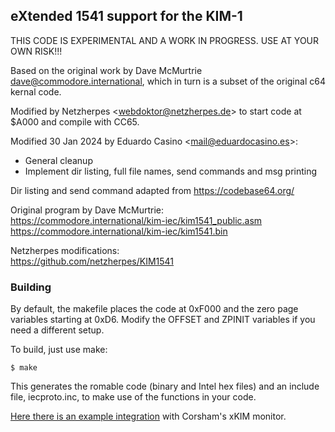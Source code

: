 ## eXtended 1541 support for the KIM-1

THIS CODE IS EXPERIMENTAL AND A WORK IN PROGRESS. USE AT YOUR OWN RISK!!!

Based on the original work by Dave McMurtrie <dave@commodore.international>, which in turn is a subset of the original c64 kernal code.

Modified by Netzherpes <<webdoktor@netzherpes.de>> to start code at $A000 and compile with CC65.

Modified 30 Jan 2024 by Eduardo Casino <<mail@eduardocasino.es>>:
* General cleanup
* Implement dir listing, full file names, send commands and msg printing
           
Dir listing and send command adapted from https://codebase64.org/

Original program by Dave McMurtrie:<br>
https://commodore.international/kim-iec/kim1541_public.asm<br>
https://commodore.international/kim-iec/kim1541.bin<br>

Netzherpes modifications:<br>
https://github.com/netzherpes/KIM1541

### Building

By default, the makefile places the code at 0xF000 and the zero page variables starting at 0xD6. Modify the OFFSET and ZPINIT variables if you need a different setup.

To build, just use make:

```
$ make
```
This generates the romable code (binary and Intel hex files) and an include file, iecproto.inc, to make use of the functions in your code.

[Here there is an example integration](https://github.com/eduardocasino/xKIM/tree/IEC_support) with Corsham's xKIM monitor. 


